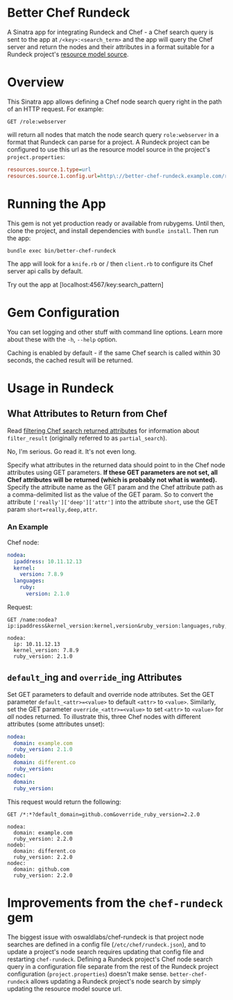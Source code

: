# Better Chef Rundeck

A Sinatra app for integrating Rundeck and Chef - a Chef search query is sent to the app at `/<key>:<search_term>` and the app will query the Chef server and return the nodes and their attributes in a format suitable for a Rundeck project's [resource model source](http://rundeck.org/docs/administration/managing-node-sources.html#resource-model-source).

# Overview

This Sinatra app allows defining a Chef node search query right in the path of an HTTP request. For example:

```
GET /role:webserver
```

will return all nodes that match the node search query `role:webserver` in a format that Rundeck can parse for a project. A Rundeck project can be configured to use this url as the resource model source in the project's `project.properties`:

```INI
resources.source.1.type=url
resources.source.1.config.url=http\://better-chef-rundeck.example.com/role:webserver
```

# Running the App

This gem is not yet production ready or available from rubygems. Until then, clone the project, and install dependencies with `bundle install`. Then run the app:

```
bundle exec bin/better-chef-rundeck
```

The app will look for a `knife.rb` or / then `client.rb` to configure its Chef server api calls by default.

Try out the app at [localhost:4567/key:search_pattern]

# Gem Configuration

You can set logging and other stuff with command line options. Learn more about these with the `-h`, `--help` option.

Caching is enabled by default - if the same Chef search is called within 30 seconds, the cached result will be returned.

# Usage in Rundeck

## What Attributes to Return from Chef

Read [filtering Chef search returned attributes](https://docs.chef.io/chef_search.html#filter-search-results) for information about `filter_result` (originally referred to as `partial_search`).

No, I'm serious. Go read it. It's not even long.

Specify what attributes in the returned data should point to in the Chef node attributes using GET parameters. **If these GET parameters are not set, all Chef attributes will be returned (which is probably not what is wanted).** Specify the attribute name as the GET param and the Chef attribute path as a comma-delimited list as the value of the GET param. So to convert the attribute `['really']['deep']['attr']` into the attribute `short`, use the GET param `short=really,deep,attr`.

### An Example

Chef node:

```yaml
nodea:
  ipaddress: 10.11.12.13
  kernel:
    version: 7.8.9
  languages:
    ruby:
      version: 2.1.0
```

Request:

```
GET /name:nodea?ip:ipaddress&kernel_version:kernel,version&ruby_version:languages,ruby,version

nodea:
  ip: 10.11.12.13
  kernel_version: 7.8.9
  ruby_version: 2.1.0
```

## `default_`ing and `override_`ing Attributes

Set GET parameters to default and override node attributes. Set the GET parameter `default_<attr>=<value>` to default `<attr>` to `<value>`. Similarly, set the GET parameter `override_<attr>=<value>` to set `<attr>` to `<value>` for *all* nodes returned. To illustrate this, three Chef nodes with different attributes (some attributes unset):

```yaml
nodea:
  domain: example.com
  ruby_version: 2.1.0
nodeb:
  domain: different.co
  ruby_version:
nodec:
  domain:
  ruby_version:
```

This request would return the following:

```
GET /*:*?default_domain=github.com&override_ruby_version=2.2.0

nodea:
  domain: example.com
  ruby_version: 2.2.0
nodeb:
  domain: different.co
  ruby_version: 2.2.0
nodec:
  domain: github.com
  ruby_version: 2.2.0
```

# Improvements from the `chef-rundeck` gem

The biggest issue with oswaldlabs/chef-rundeck is that project node searches are defined in a config file (`/etc/chef/rundeck.json`), and to update a project's node search requires updating that config file and restarting `chef-rundeck`. Defining a Rundeck project's Chef node search query in a configuration file separate from the rest of the Rundeck project configuration (`project.properties`) doesn't make sense. `better-chef-rundeck` allows updating a Rundeck project's node search by simply updating the resource model source url.
